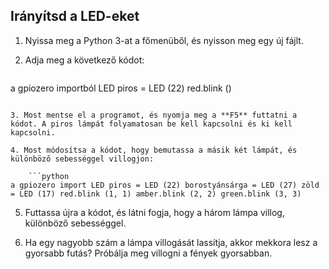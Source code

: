 ## Irányítsd a LED-eket

1. Nyissa meg a Python 3-at a főmenüből, és nyisson meg egy új fájlt.

2. Adja meg a következő kódot:
    
    ```python
a gpiozero importból LED piros = LED (22) red.blink ()
```

3. Most mentse el a programot, és nyomja meg a **F5** futtatni a kódot. A piros lámpát folyamatosan be kell kapcsolni és ki kell kapcsolni.

4. Most módosítsa a kódot, hogy bemutassa a másik két lámpát, és különböző sebességgel villogjon:
    
    ```python
a gpiozero import LED piros = LED (22) borostyánsárga = LED (27) zöld = LED (17) red.blink (1, 1) amber.blink (2, 2) green.blink (3, 3)
```

5. Futtassa újra a kódot, és látni fogja, hogy a három lámpa villog, különböző sebességgel.

6. Ha egy nagyobb szám a lámpa villogását lassítja, akkor mekkora lesz a gyorsabb futás? Próbálja meg villogni a fények gyorsabban.
